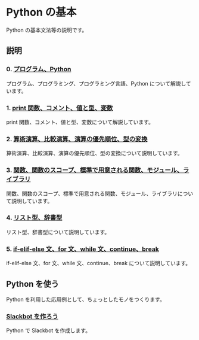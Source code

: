 # Python の基本

Python の基本文法等の説明です。

## 説明

### 0. [プログラム、Python](./basic/0)

プログラム、プログラミング、プログラミング言語、Python について解説しています。

### 1. [print 関数、コメント、値と型、変数](./basic/1)

print 関数、コメント、値と型、変数について解説しています。

### 2. [算術演算、比較演算、演算の優先順位、型の変換](./basic/2)

算術演算、比較演算、演算の優先順位、型の変換について説明しています。

### 3. [関数、関数のスコープ、標準で用意される関数、モジュール、ライブラリ](./basic/3)

関数、関数のスコープ、標準で用意される関数、モジュール、ライブラリについて説明しています。

### 4. [リスト型、辞書型](./basic/4)

リスト型、辞書型について説明しています。

### 5. [if-elif-else 文、for 文、while 文、continue、break](./basic/5)

if-elif-else 文、for 文、while 文、continue、break について説明しています。

## Python を使う

Python を利用した応用例として、ちょっとしたモノをつくります。

### [Slackbot を作ろう](./advance/slackbot)

Python で Slackbot を作成します。
